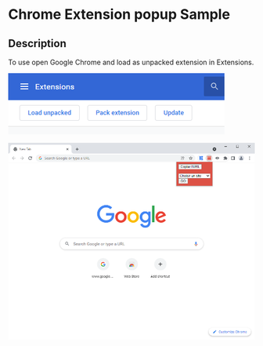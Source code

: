 # Chrome Extension popup Sample



## Description

To use open Google Chrome and load as unpacked extension in Extensions.

![Extensions](Extensions.png)

![Screenshot](Screenshot.png)


